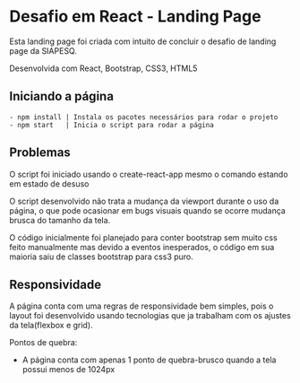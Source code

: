 # Desafio em React - Landing Page

 Esta landing page foi criada com intuito de concluir o desafio de landing page da SIAPESQ.

Desenvolvida com React, Bootstrap, CSS3, HTML5

## Iniciando a página
    - npm install | Instala os pacotes necessários para rodar o projeto
    - npm start   | Inicia o script para rodar a página
    
## Problemas

 O script foi iniciado usando o create-react-app mesmo o comando estando em estado de desuso

 O script desenvolvido não trata a mudança da viewport durante o uso da página, o que pode ocasionar em bugs visuais quando se ocorre mudança brusca do tamanho da tela.
 
  O código inicialmente foi planejado para conter bootstrap sem muito css feito manualmente mas devido a eventos inesperados, o código em sua maioria saiu de classes bootstrap para css3 puro.
    
## Responsividade
A página conta com uma regras de responsividade bem simples, pois o layout foi desenvolvido usando tecnologias que ja trabalham com os ajustes da tela(flexbox e grid).

Pontos de quebra:
- A página conta com apenas 1 ponto de quebra-brusco quando a tela possui menos de 1024px
